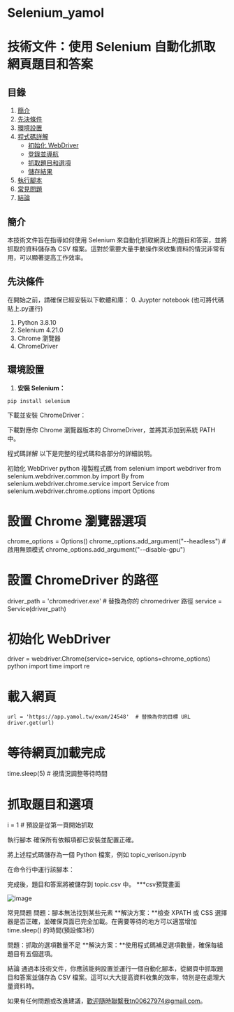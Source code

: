 # Selenium_yamol

# 技術文件：使用 Selenium 自動化抓取網頁題目和答案

## 目錄

1. [簡介](#簡介)
2. [先決條件](#先決條件)
3. [環境設置](#環境設置)
4. [程式碼詳解](#程式碼詳解)
   - [初始化 WebDriver](#初始化-webdriver)
   - [登錄並導航](#登錄並導航)
   - [抓取題目和選項](#抓取題目和選項)
   - [儲存結果](#儲存結果)
5. [執行腳本](#執行腳本)
6. [常見問題](#常見問題)
7. [結論](#結論)

## 簡介

本技術文件旨在指導如何使用 Selenium 來自動化抓取網頁上的題目和答案，並將抓取的資料儲存為 CSV 檔案。這對於需要大量手動操作來收集資料的情況非常有用，可以顯著提高工作效率。

## 先決條件

在開始之前，請確保已經安裝以下軟體和庫：
0. Juypter notebook (也可將代碼貼上.py運行)
1. Python 3.8.10
2. Selenium 4.21.0
3. Chrome 瀏覽器
4. ChromeDriver

## 環境設置

1. **安裝 Selenium：**

```
pip install selenium
```

下載並安裝 ChromeDriver：

下載對應你 Chrome 瀏覽器版本的 ChromeDriver，並將其添加到系統 PATH 中。

程式碼詳解
以下是完整的程式碼和各部分的詳細說明。

初始化 WebDriver
python
複製程式碼
from selenium import webdriver
from selenium.webdriver.common.by import By
from selenium.webdriver.chrome.service import Service
from selenium.webdriver.chrome.options import Options

# 設置 Chrome 瀏覽器選項
chrome_options = Options()
chrome_options.add_argument("--headless")  # 啟用無頭模式
chrome_options.add_argument("--disable-gpu")

# 設置 ChromeDriver 的路徑
driver_path = 'chromedriver.exe'  # 替換為你的 chromedriver 路徑
service = Service(driver_path)

# 初始化 WebDriver
driver = webdriver.Chrome(service=service, options=chrome_options)
python
import time
import re

# 載入網頁
```
url = 'https://app.yamol.tw/exam/24548'  # 替換為你的目標 URL
driver.get(url)
```
# 等待網頁加載完成
time.sleep(5)  # 視情況調整等待時間

# 抓取題目和選項

i = 1 # 預設是從第一頁開始抓取


執行腳本
確保所有依賴項都已安裝並配置正確。

將上述程式碼儲存為一個 Python 檔案，例如 topic_verison.ipynb

在命令行中運行該腳本：

完成後，題目和答案將被儲存到 topic.csv 中。
***csv預覽畫面

![image](https://github.com/tn00627974/Selenium_yamol/assets/139155210/75b6e332-a98d-42d8-a233-1e089a10b364)


常見問題
問題：腳本無法找到某些元素
**解決方案：**檢查 XPATH 或 CSS 選擇器是否正確，並確保頁面已完全加載。在需要等待的地方可以適當增加 time.sleep() 的時間(預設條3秒)

問題：抓取的選項數量不足
**解決方案：**使用程式碼補足選項數量，確保每組題目有五個選項。

結論
通過本技術文件，你應該能夠設置並運行一個自動化腳本，從網頁中抓取題目和答案並儲存為 CSV 檔案。這可以大大提高資料收集的效率，特別是在處理大量資料時。

如果有任何問題或改進建議，歡迎隨時聯繫我tn00627974@gmail.com。
